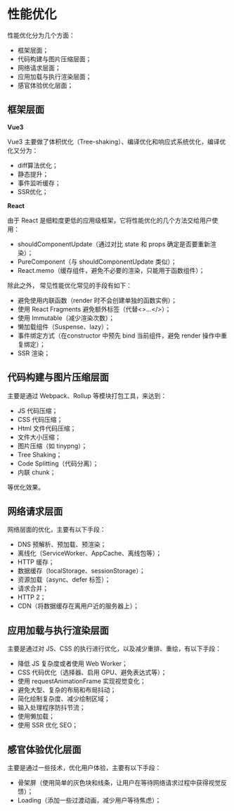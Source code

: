 # 性能优化

性能优化分为几个方面：

- 框架层面；
- 代码构建与图片压缩层面；
- 网络请求层面；
- 应用加载与执行渲染层面；
- 感官体验优化层面；

## 框架层面

**Vue3**

Vue3 主要做了体积优化（Tree-shaking）、编译优化和响应式系统优化，编译优化又分为：

- diff算法优化；
- 静态提升；
- 事件监听缓存；
- SSR优化；

**React**

由于 React 是细粒度更低的应用级框架，它将性能优化的几个方法交给用户使用：

- shouldComponentUpdate（通过对比 state 和 props 确定是否要重新渲染）；
- PureComponent（与 shouldComponentUpdate 类似）；
- React.memo（缓存组件，避免不必要的渲染，只能用于函数组件）；

除此之外， 常见性能优化常见的手段有如下：

- 避免使用内联函数（render 时不会创建单独的函数实例）；
- 使用 React Fragments 避免额外标签（代替<>...</>）；
- 使用 Immutable（减少渲染次数）；
- 懒加载组件（Suspense、lazy）；
- 事件绑定方式（在constructor 中预先 bind 当前组件，避免 render 操作中重复绑定）；
- SSR 渲染；

## 代码构建与图片压缩层面

主要是通过 Webpack、Rollup 等模块打包工具，来达到：

- JS 代码压缩；
- CSS 代码压缩；
- Html 文件代码压缩；
- 文件大小压缩；
- 图片压缩（如 tinypng）；
- Tree Shaking；
- Code Splitting（代码分离）；
- 内联 chunk；

等优化效果。

## 网络请求层面

网络层面的优化，主要有以下手段：

- DNS 预解析、预加载、预渲染；
- 离线化（ServiceWorker、AppCache、离线包等）；
- HTTP 缓存；
- 数据缓存（localStorage、sessionStorage）；
- 资源加载（async、defer 标签）；
- 请求合并；
- HTTP 2；
- CDN（将数据缓存在离用户近的服务器上）；

## 应用加载与执行渲染层面

主要是通过对 JS、CSS 的执行进行优化，以及减少重排、重绘，有以下手段：

- 降低 JS 复杂度或者使用 Web Worker；
- CSS 代码优化（选择器、启用 GPU、避免表达式等）；
- 使用 requestAnimationFrame 实现视觉变化；
- 避免大型、复杂的布局和布局抖动；
- 简化绘制复杂度、减少绘制区域；
- 输入处理程序防抖节流；
- 使用懒加载；
- 使用 SSR 优化 SEO；

## 感官体验优化层面

主要是通过一些技术，优化用户体验，主要有以下手段：

- 骨架屏（使用简单的灰色块和线条，让用户在等待网络请求过程中获得视觉反馈）；
- Loading（添加一些过渡动画，减少用户等待焦虑）；

